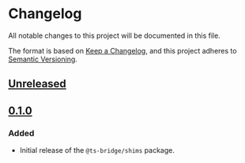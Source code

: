 # Changelog

All notable changes to this project will be documented in this file.

The format is based on [Keep a Changelog](https://keepachangelog.com/en/1.0.0/),
and this project adheres to [Semantic Versioning](https://semver.org/spec/v2.0.0.html).

## [Unreleased]

## [0.1.0]

### Added

- Initial release of the `@ts-bridge/shims` package.

[Unreleased]: https://github.com/ts-bridge/ts-bridge/compare/@ts-bridge/shims@0.1.0...HEAD
[0.1.0]: https://github.com/ts-bridge/ts-bridge/releases/tag/@ts-bridge/shims@0.1.0
